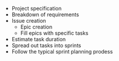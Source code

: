 * Project specification
* Breakdown of requirements
* Issue creation
  * Epic creation
  * Fill epics with specific tasks
* Estimate task duration
* Spread out tasks into sprints
* Follow the typical sprint planning prodess
